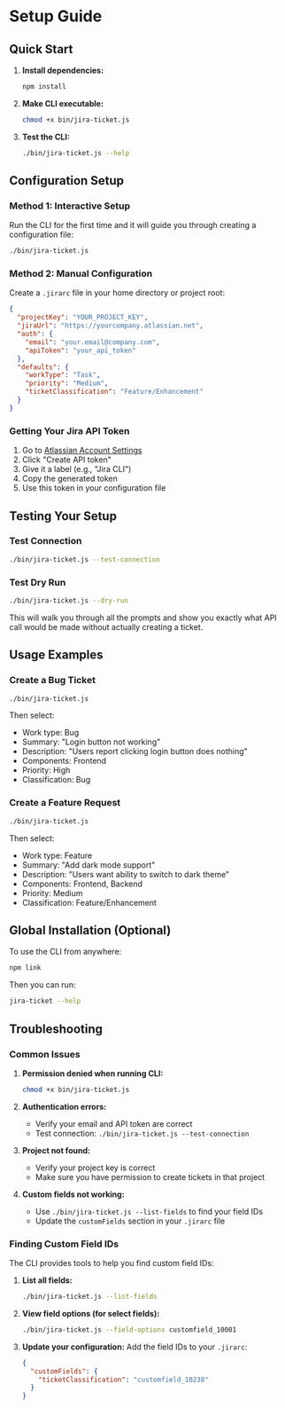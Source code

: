 # Setup Guide

## Quick Start

1. **Install dependencies:**
   ```bash
   npm install
   ```

2. **Make CLI executable:**
   ```bash
   chmod +x bin/jira-ticket.js
   ```

3. **Test the CLI:**
   ```bash
   ./bin/jira-ticket.js --help
   ```

## Configuration Setup

### Method 1: Interactive Setup
Run the CLI for the first time and it will guide you through creating a configuration file:
```bash
./bin/jira-ticket.js
```

### Method 2: Manual Configuration
Create a `.jirarc` file in your home directory or project root:

```json
{
  "projectKey": "YOUR_PROJECT_KEY",
  "jiraUrl": "https://yourcompany.atlassian.net",
  "auth": {
    "email": "your.email@company.com",
    "apiToken": "your_api_token"
  },
  "defaults": {
    "workType": "Task",
    "priority": "Medium",
    "ticketClassification": "Feature/Enhancement"
  }
}
```

### Getting Your Jira API Token

1. Go to [Atlassian Account Settings](https://id.atlassian.com/manage-profile/security/api-tokens)
2. Click "Create API token"
3. Give it a label (e.g., "Jira CLI")
4. Copy the generated token
5. Use this token in your configuration file

## Testing Your Setup

### Test Connection
```bash
./bin/jira-ticket.js --test-connection
```

### Test Dry Run
```bash
./bin/jira-ticket.js --dry-run
```

This will walk you through all the prompts and show you exactly what API call would be made without actually creating a ticket.

## Usage Examples

### Create a Bug Ticket
```bash
./bin/jira-ticket.js
```
Then select:
- Work type: Bug
- Summary: "Login button not working"
- Description: "Users report clicking login button does nothing"
- Components: Frontend
- Priority: High
- Classification: Bug

### Create a Feature Request
```bash
./bin/jira-ticket.js
```
Then select:
- Work type: Feature
- Summary: "Add dark mode support"
- Description: "Users want ability to switch to dark theme"
- Components: Frontend, Backend
- Priority: Medium
- Classification: Feature/Enhancement

## Global Installation (Optional)

To use the CLI from anywhere:
```bash
npm link
```

Then you can run:
```bash
jira-ticket --help
```

## Troubleshooting

### Common Issues

1. **Permission denied when running CLI:**
   ```bash
   chmod +x bin/jira-ticket.js
   ```

2. **Authentication errors:**
   - Verify your email and API token are correct
   - Test connection: `./bin/jira-ticket.js --test-connection`

3. **Project not found:**
   - Verify your project key is correct
   - Make sure you have permission to create tickets in that project

4. **Custom fields not working:**
   - Use `./bin/jira-ticket.js --list-fields` to find your field IDs
   - Update the `customFields` section in your `.jirarc` file

### Finding Custom Field IDs

The CLI provides tools to help you find custom field IDs:

1. **List all fields:**
   ```bash
   ./bin/jira-ticket.js --list-fields
   ```

2. **View field options (for select fields):**
   ```bash
   ./bin/jira-ticket.js --field-options customfield_10001
   ```

3. **Update your configuration:**
   Add the field IDs to your `.jirarc`:
   ```json
   {
     "customFields": {
       "ticketClassification": "customfield_10238"
     }
   }
   ```
